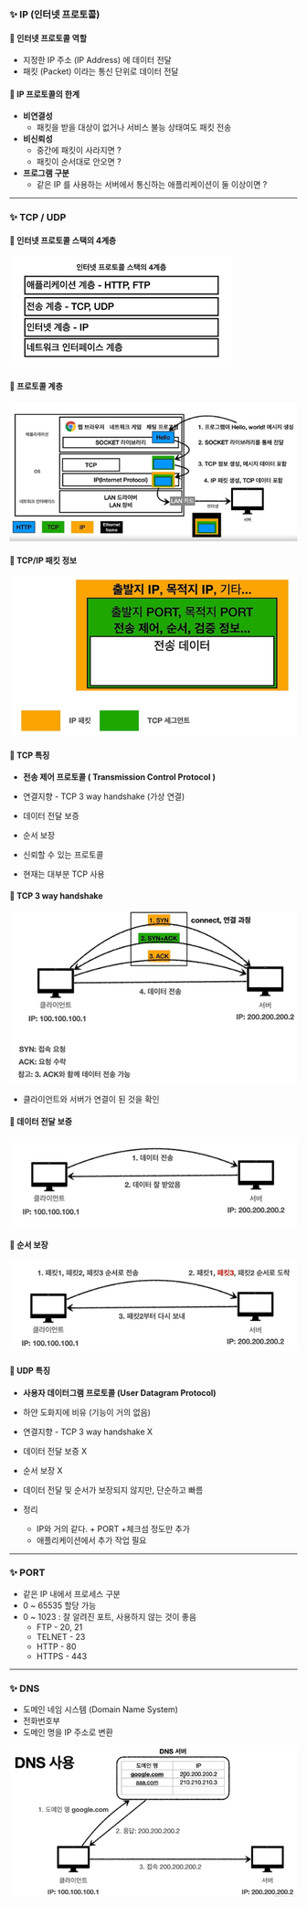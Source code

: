### ✨ IP (인터넷 프로토콜)

#### 📌 인터넷 프로토콜 역할

- 지정한 IP 주소 (IP Address) 에 데이터 전달
- 패킷 (Packet) 이라는 통신 단위로 데이터 전달



#### 📌 IP 프로토콜의 한계

- **비연결성**
  - 패킷을 받을 대상이 없거나 서비스 불능 상태여도 패킷 전송
- **비신뢰성**
  - 중간에 패킷이 사라지면 ?
  - 패킷이 순서대로 안오면 ?
- **프로그램 구분**
  - 같은 IP 를 사용하는 서버에서 통신하는 애플리케이션이 둘 이상이면 ?



---



### ✨ TCP / UDP

#### 📌 인터넷 프로토콜 스택의 4계층

![image-20230525114931245](./assets/image-20230525114931245.png)

#### 📌 프로토콜 계층

![image-20230525115235384](./assets/image-20230525115235384.png)



#### 📌 TCP/IP 패킷 정보

![image-20230525115340272](./assets/image-20230525115340272.png)



#### 📌 TCP 특징

- **전송 제어 프로토콜 ( Transmission Control Protocol )**



- 연결지향 - TCP 3 way handshake (가상 연결)
- 데이터 전달 보증
- 순서 보장



- 신뢰할 수 있는 프로토콜
- 현재는 대부분 TCP 사용



#### 📌 TCP 3 way handshake

![image-20230525115519317](./assets/image-20230525115519317.png)

- 클라이언트와 서버가 연결이 된 것을 확인 



#### 📌 데이터 전달 보증

![image-20230525115931660](./assets/image-20230525115931660.png)



#### 📌 순서 보장

![image-20230525120000596](./assets/image-20230525120000596.png)



#### 📌 UDP 특징

- **사용자 데이터그램 프로토콜 (User Datagram Protocol)**



- 하얀 도화지에 비유 (기능이 거의 없음)
- 연결지향 - TCP 3 way handshake X
- 데이터 전달 보증 X
- 순서 보장 X
- 데이터 전달 및 순서가 보장되지 않지만, 단순하고 빠름
- 정리
  - IP와 거의 같다. + PORT +체크섬 정도만 추가
  - 애플리케이션에서 추가 작업 필요



---



### ✨ PORT

- 같은 IP 내에서 프로세스 구분
- 0 ~ 65535 할당 가능
- 0 ~ 1023 : 잘 알려진 포트, 사용하지 않는 것이 좋음
  - FTP - 20, 21
  - TELNET - 23
  - HTTP - 80
  - HTTPS - 443



---



### ✨ DNS

- 도메인 네임 시스템 (Domain Name System)
- 전화번호부
- 도메인 명을 IP 주소로 변환

![image-20230525121757477](./assets/image-20230525121757477.png)